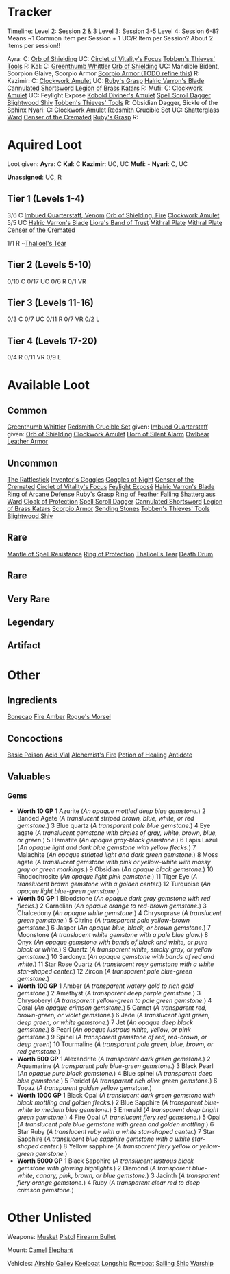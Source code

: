 # Tracker

Timeline:
  Level 2:
    Session 2 & 3
  Level 3:
    Session 3-5
  Level 4: 
    Session 6-8?
Means ~1 Common Item per Session + 1 UC/R Item per Session?
About 2 items per session!!


Ayra:
  C: 
    [Orb of Shielding](dm/items.md#orb-of-shielding)
  UC: 
    [Circlet of Vitality's Focus](dm/items.md#circlet-of-vitalitys-focus)
    [Tobben's Thieves' Tools](dm/items.md#tobbens-thieves-tools)
  R:
Kal: 
  C: 
    [Greenthumb Whittler](dm/items.md#greenthumb-whittler)
    [Orb of Shielding](dm/items.md#orb-of-shielding)
  UC: Mandible Bident, Scorpion Glaive, Scorpio Armor
    [Scorpio Armor (TODO refine this)](dm/items.md#scorpio-armor)
  R:
Kazimir:
  C:
    [Clockwork Amulet](dm/items.md#clockwork-amulet)
  UC: 
    [Ruby's Grasp](dm/items.md#rubys-grasp)
    [Halric Varron's Blade](dm/items.md#halric-varrons-blade)
    [Cannulated Shortsword](dm/items.md#cannulated-shortsword)
    [Legion of Brass Katars](dm/items.md#legion-of-brass-katars)
  R:
Mufi: 
  C:
    [Clockwork Amulet](dm/items.md#clockwork-amulet)
  UC: Feylight Expose
    [Kobold Diviner's Amulet](dm/items.md#kobold-diviners-amulet)
    [Spell Scroll Dagger](dm/items.md#spell-scroll-dagger)
    [Blightwood Shiv](vault/dm/items.md#blightwood-shiv)
    [Tobben's Thieves' Tools](dm/items.md#tobbens-thieves-tools)
  R: Obsidian Dagger, Sickle of the Sphinx
Nyari: 
  C:
    [Clockwork Amulet](dm/items.md#clockwork-amulet)
    [Redsmith Crucible Set](dm/items.md#redsmith-crucible-set)
  UC: 
    [Shatterglass Ward](dm/items.md#shatterglass-ward)
    [Censer of the Cremated](dm/items.md#censer-of-the-cremated)
    [Ruby's Grasp](dm/items.md#rubys-grasp)
  R:

# Aquired Loot
Loot given:
**Ayra**: C
**Kal**: C
**Kazimir**: UC, UC
**Mufi**: -
**Nyari**: C, UC

**Unassigned**: 
UC, R

## Tier 1 (Levels 1-4)
3/6 C
  [Imbued Quarterstaff, Venom](dm/items.md#imbued-quarterstaff-venom)
  [Orb of Shielding, Fire](dm/items.md#orb-of-shielding-fire)
  [Clockwork Amulet](dm/items.md#clockwork-amulet)
5/5 UC
  [Halric Varron's Blade](dm/items.md#halric-varrons-blade)
  [Liora's Band of Trust](dm/items.md#lioras-band-of-trust)
  [Mithral Plate](dm/items.md#mithral-plate)
  [Mithral Plate](dm/items.md#mithral-plate)
  [Censer of the Cremated](dm/items.md#censer-of-the-cremated)
  
1/1 R
 ~[Thalioel's Tear](dm/items.md#thalioels-tear)

## Tier 2 (Levels 5-10)
0/10 C
0/17 UC
0/6 R
0/1 VR

## Tier 3 (Levels 11-16)
0/3 C
0/7 UC
0/11 R
0/7 VR
0/2 L

## Tier 4 (Levels 17-20)
0/4 R
0/11 VR
0/9 L


# Available Loot

## Common
[Greenthumb Whittler](dm/items.md#greenthumb-whittler)
[Redsmith Crucible Set](dm/items.md#redsmith-crucible-set)
given: [Imbued Quarterstaff](dm/items.md#imbued-quarterstaff)
given: [Orb of Shielding](dm/items.md#orb-of-shielding)
[Clockwork Amulet](dm/items.md#clockwork-amulet)
[Horn of Silent Alarm](dm/items.md#horn-of-silent-alarm)
[Owlbear Leather Armor](dm/items.md#owlbear-leather-armor)

## Uncommon
[The Rattlestick](dm/items.md#the-rattlestick)
[Inventor's Goggles](dm/items.md#inventors-goggles)
[Goggles of Night](dm/items.md#goggles-of-night)
[Censer of the Cremated](dm/items.md#censer-of-the-cremated)
[Circlet of Vitality's Focus](dm/items.md#circlet-of-vitalitys-focus)
[Feylight Exposé](dm/items.md#feylight-exposé)
[Halric Varron's Blade](dm/items.md#halric-varrons-blade)
[Ring of Arcane Defense](dm/items.md#ring-of-arcane-defense)
[Ruby's Grasp](dm/items.md#rubys-grasp)
[Ring of Feather Falling](dm/items.md#ring-of-feather-falling)
[Shatterglass Ward](dm/items.md#shatterglass-ward)
[Cloak of Protection](dm/items.md#cloak-of-protection)
[Spell Scroll Dagger](dm/items.md#spell-scroll-dagger)
[Cannulated Shortsword](dm/items.md#cannulated-shortsword)
[Legion of Brass Katars](dm/items.md#legion-of-brass-katars)
[Scorpio Armor](dm/items.md#scorpio-armor)
[Sending Stones](dm/items.md#sending-stones)
[Tobben's Thieves' Tools](dm/items.md#tobbens-thieves-tools)
[Blightwood Shiv](vault/dm/items.md#blightwood-shiv)

## Rare
[Mantle of Spell Resistance](dm/items.md#mantle-of-spell-resistance)
[Ring of Protection](dm/items.md#ring-of-protection)
[Thalioel's Tear](dm/items.md#thalioels-tear)
[Death Drum](dm/items.md#death-drum)

## Rare
## Very Rare
## Legendary
## Artifact

# Other
## Ingredients
[Bonecap](dm/items.md#bonecap)
[Fire Amber](dm/items.md#fire-amber)
[Rogue's Morsel](dm/items.md#rogues-morsel)

## Concoctions
[Basic Poison](dm/items.md#basic-poison)
[Acid Vial](dm/items.md#acid-vial)
[Alchemist's Fire](dm/items.md#alchemist's-fire)
[Potion of Healing](dm/items.md#potion-of-healing)
[Antidote](dm/items.md#Antidote)

## Valuables
### Gems
- **Worth 10 GP**
  1  Azurite (*An opaque mottled deep blue gemstone.*)
  2  Banded Agate (*A translucent striped brown, blue, white, or red gemstone.*)
  3  Blue quartz (*A transparent pale blue gemstone.*)
  4  Eye agate (*A translucent gemstone with circles of gray, white, brown, blue, or green.*)
  5  Hematite (*An opaque gray-black gemstone.*)
  6  Lapis Lazuli (*An opaque light and dark blue gemstone with yellow flecks.*)
  7  Malachite (*An opaque striated light and dark green gemstone.*)
  8  Moss agate (*A translucent gemstone with pink or yellow-white with mossy gray or green markings.*)
  9  Obsidian (*An opaque black gemstone.*)
  10 Rhodochrosite (*An opaque light pink gemstone.*)
  11 Tiger Eye (*A translucent brown gemstone with a golden center.*)
  12 Turquoise (*An opaque light blue-green gemstone.*)
- **Worth 50 GP**
  1  Bloodstone (*An opaque dark gray gemstone with red flecks.*)
  2  Carnelian (*An opaque orange to red-brown gemstone.*)
  3  Chalcedony (*An opaque white gemstone.*)
  4  Chrysoprase (*A translucent green gemstone.*)
  5  Citrine (*A transparent pale yellow-brown gemstone.*)
  6  Jasper (*An opaque blue, black, or brown gemstone.*)
  7  Moonstone (*A translucent white gemstone with a pale blue glow.*)
  8  Onyx (*An opaque gemstone with bands of black and white, or pure black or white.*)
  9  Quartz (*A transparent white, smoky gray, or yellow gemstone.*)
  10 Sardonyx (*An opaque gemstone with bands of red and white.*)
  11 Star Rose Quartz (*A translucent rosy gemstone with a white star-shaped center.*)
  12 Zircon (*A transparent pale blue-green gemstone.*)
- **Worth 100 GP**
  1  Amber (*A transparent watery gold to rich gold gemstone.*)
  2  Amethyst (*A transparent deep purple gemstone.*)
  3  Chrysoberyl (*A transparent yellow-green to pale green gemstone.*)
  4  Coral (*An opaque crimson gemstone.*)
  5  Garnet (*A transparent red, brown-green, or violet gemstone.*)
  6  Jade (*A translucent light green, deep green, or white gemstone.*)
  7  Jet (*An opaque deep black gemstone.*)
  8  Pearl (*An opaque lustrous white, yellow, or pink gemstone.*)
  9  Spinel (*A transparent gemstone of red, red-brown, or deep green*)
  10 Tourmaline (*A transparent pale green, blue, brown, or red gemstone.*)
- **Worth 500 GP**
  1 Alexandrite (*A transparent dark green gemstone.*)
  2 Aquamarine (*A transparent pale blue-green gemstone.*)
  3 Black Pearl (*An opaque pure black gemstone.*)
  4 Blue spinel (*A transparent deep blue gemstone.*)
  5 Peridot (*A transparent rich olive green gemstone.*)
  6 Topaz (*A transparent golden yellow gemstone.*)
- **Worth 1000 GP**
  1 Black Opal (*A translucent dark green gemstone with black mottling and golden flecks.*)
  2 Blue Sapphire (*A transparent blue-white to medium blue gemstone.*)
  3 Emerald (*A transparent deep bright green gemstone.*)
  4 Fire Opal (*A translucent fiery red gemstone.*)
  5 Opal (*A translucent pale blue gemstone with green and golden mottling.*)
  6 Star Ruby (*A translucent ruby with a white star-shaped center.*)
  7 Star Sapphire (*A translucent blue sapphire gemstone with a white star-shaped center.*)
  8 Yellow sapphire (*A transparent fiery yellow or yellow-green gemstone.*)
- **Worth 5000 GP**
  1 Black Sapphire (*A translucent lustrous black gemstone with glowing highlights.*)
  2 Diamond (*A transparent blue-white, canary, pink, brown, or blue gemstone.*)
  3 Jacinth (*A transparent fiery orange gemstone.*)
  4 Ruby (*A transparent clear red to deep crimson gemstone.*)



# Other Unlisted 

Weapons:
[Musket](dm/items.md#musket)
[Pistol](dm/items.md#pistol)
[Firearm Bullet](dm/items.md#firearm-bullet)

Mount:
[Camel](dm/items.md#camel)
[Elephant](dm/items.md#elephant)
  
Vehicles:
[Airship](dm/items.md#airship)
[Galley](dm/items.md#galley)
[Keelboat](dm/items.md#keelboat)
[Longship](dm/items.md#longship)
[Rowboat](dm/items.md#rowboat)
[Sailing Ship](dm/items.md#sailing-ship)
[Warship](dm/items.md#warship)

